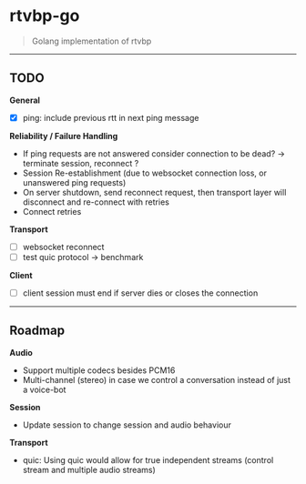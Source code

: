 # rtvbp-go

> Golang implementation of rtvbp

---

## TODO

**General**

- [x] ping: include previous rtt in next ping message

**Reliability / Failure Handling**

- If ping requests are not answered consider connection to be dead? -> terminate session, reconnect ?
- Session Re-establishment (due to websocket connection loss, or unanswered ping requests)
- On server shutdown, send reconnect request, then transport layer will disconnect and re-connect with retries
- Connect retries

**Transport**

- [ ] websocket reconnect
- [ ] test quic protocol -> benchmark

**Client**

- [ ] client session must end if server dies or closes the connection


---

## Roadmap

**Audio**

- Support multiple codecs besides PCM16
- Multi-channel (stereo) in case we control a conversation instead of just a voice-bot

**Session**

- Update session to change session and audio behaviour

**Transport**

- quic: Using quic would allow for true independent streams (control stream and multiple audio streams)


